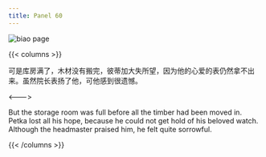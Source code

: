 ```yaml
---
title: Panel 60
---
```


![biao page](./../../images/biao/seifert0726_biao_0054_060.jpg)

{{< columns >}}

可是库房满了，木材没有搬完，彼蒂加大失所望，因为他的心爱的表仍然拿不出来。虽然院长表扬了他，可他感到很遗憾。

<--->

But the storage room was full before all the timber had been moved in. Petka lost all his hope, because he could not get hold of his beloved watch. Although the headmaster praised him, he felt quite sorrowful.

{{< /columns >}}